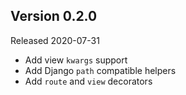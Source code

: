 Version 0.2.0
-------------

Released 2020-07-31

- Add view `kwargs` support
- Add Django `path` compatible helpers
- Add `route` and `view` decorators